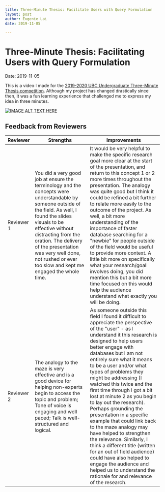 ```yaml
---
title: Three-Minute Thesis: Facilitate Users with Query Formulation
layout: post
author: Eugenie Lai
date: 2019-11-05

---
```


# Three-Minute Thesis: Facilitating Users with Query Formulation  
Date: 2019-11-05

This is a video I made for the [2019-2020 UBC Undergraduate Three-Minute Thesis competition](https://ubc.3mt.ca/). Although my project has changed drastically since then, it was a fun learning experience that challenged me to express my idea in three minutes.

[![IMAGE ALT TEXT HERE](http://img.youtube.com/vi/G3OmSowNRTA/0.jpg)](https://www.youtube.com/watch?v=G3OmSowNRTA&t=1s)

## Feedback from Reviewers

| Reviewer      | Strengths           | Improvements  |
| ------------- |-------------| -----|
| Reviewer 1      | You did a very good job at ensure the terminology and the concepts were understandable by someone outside of the field. As well, I found the slides visuals to be effective without distracting from the oration.  The delivery of the presentation was very well done, not rushed or ever too slow and kept me engaged the whole time. | It would be very helpful to make the specific research goal more clear at the start of the presentation, and return to this concept 1 or 2 more times throughout the presentation. The analogy was quite good but I think it could be refined a bit further to relate more easily to the outcome of the project. As well, a bit more understanding of the importance of faster database searching for a "newbie" for people outside of the field would be useful to provide more context. A little bit more on specifically what your research/goal involves doing, you did mention this but a bit more time focused on this would help the audience understand what exactly you will be doing.|
| Reviewer 2 | The analogy to the maze is very effective and is a good device for helping non-experts begin to access the topic and problem;  Tone of voice is engaging and well paced; Talk is well-structured and logical. | As someone outside this field I found it difficult to appreciate the perspective of the "user" - as I understand it this research is designed to help users better engage with databases but I am not entirely sure what it means to be a user and/or what types of problems they might be addressing (I watched this twice and the first time through I got a bit lost at minute 2 as you begin to lay out the research). Perhaps grounding the presentation in a specific example that could link back to the maze analogy may have helped to strengthen the relevance. Similarly, I think a different title (written for an out of field audience) could have also helped to engage the audience and helped us to understand the rationale for and relevance of the research. |
